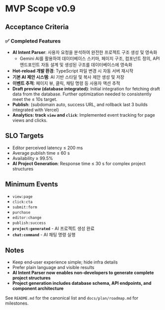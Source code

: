 # MVP Scope v0.9

## Acceptance Criteria

### ✅ **Completed Features**

- **AI Intent Parser**: 사용자 요청을 분석하여 완전한 프로젝트 구조 생성 및 영속화
  - Gemini AI를 활용하여 데이터베이스 스키마, 페이지 구조, 컴포넌트 정의, API 엔드포인트 자동 설계 및 생성된 구조를 데이터베이스에 영속화
- **Hot-reload 개발 환경**: TypeScript 파일 변경 시 자동 서버 재시작
- **기본 AI 제안 시스템**: AI 기반 스타일 및 복사 제안 생성 및 저장
- **이벤트 추적**: 페이지 뷰, 클릭, 채팅 명령 등 사용자 액션 추적
- **Draft preview (database integrated)**: Initial integration for fetching draft data from the database. Further optimization needed to consistently meet the ≤ 10s target.
- **Publish**: (subdomain auto, success URL, and rollback last 3 builds integrated with Vercel)
- **Analytics: track `view` and `click`**: Implemented event tracking for page views and clicks.



## SLO Targets

- Editor perceived latency ≤ 200 ms
- Average publish time ≤ 60 s
- Availability ≥ 99.5%
- **AI Project Generation**: Response time ≤ 30 s for complex project structures

## Minimum Events

- `view:page`
- `click:cta`
- `submit:form`
- `purchase`
- `editor:change`
- `publish:success`
- **`project:generated`** - AI 프로젝트 생성 완료
- **`chat:command`** - AI 채팅 명령 실행

## Notes

- Keep end‑user experience simple; hide infra details
- Prefer plain language and visible results
- **AI Intent Parser now enables non-developers to generate complete project structures**
- **Project generation includes database schema, API endpoints, and component architecture**

See `README.md` for the canonical list and `docs/plan/roadmap.md` for milestones.